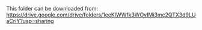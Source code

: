 This folder can be downloaded from: https://drive.google.com/drive/folders/1eeKlWWfk3WOvIMi3mc2QTX3d9LUaCriY?usp=sharing
